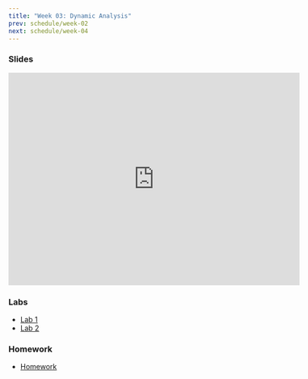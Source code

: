 ```yaml
---
title: "Week 03: Dynamic Analysis"
prev: schedule/week-02
next: schedule/week-04
---
```


### Slides

<iframe src="https://slides.com/chasekanipe/week-2/embed" width="576" height="420" title="Week 3" scrolling="no" frameborder="0" webkitallowfullscreen mozallowfullscreen allowfullscreen></iframe>

### Labs

- [Lab 1](lab-1/)
- [Lab 2](lab-2/)

### Homework

- [Homework](hw/)
